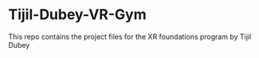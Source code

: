 # Tijil-Dubey-VR-Gym
This repo contains the project files for the XR foundations program by Tijil Dubey
